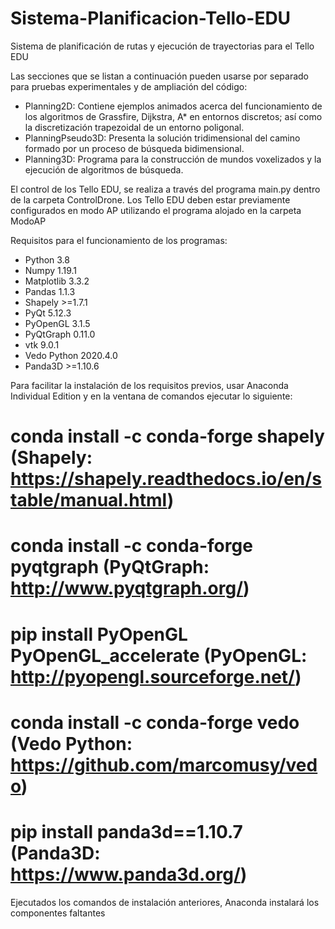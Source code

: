 # Sistema-Planificacion-Tello-EDU
Sistema de planificación de rutas y ejecución de trayectorias para el Tello EDU

Las secciones que se listan a continuación pueden usarse por separado para pruebas experimentales y de ampliación del código:
* Planning2D: Contiene ejemplos animados acerca del funcionamiento de los algoritmos de Grassfire, Dijkstra, A* en entornos discretos; así como la discretización trapezoidal de un entorno poligonal.
* PlanningPseudo3D: Presenta la solución tridimensional del camino formado por un proceso de búsqueda bidimensional.
* Planning3D: Programa para la construcción de mundos voxelizados y la ejecución de algoritmos de búsqueda.

El control de los Tello EDU, se realiza a través del programa main.py dentro de la carpeta ControlDrone. Los Tello EDU deben estar previamente configurados en modo AP utilizando el programa alojado en la carpeta ModoAP

Requisitos para el funcionamiento de los programas:
* Python 3.8
* Numpy 1.19.1
* Matplotlib 3.3.2
* Pandas 1.1.3
* Shapely >=1.7.1
* PyQt 5.12.3
* PyOpenGL 3.1.5
* PyQtGraph 0.11.0
* vtk 9.0.1
* Vedo Python 2020.4.0
* Panda3D >=1.10.6

Para facilitar la instalación de los requisitos previos, usar Anaconda Individual Edition y en la ventana de comandos ejecutar lo siguiente:
# conda install -c conda-forge shapely (Shapely: https://shapely.readthedocs.io/en/stable/manual.html)
# conda install -c conda-forge pyqtgraph (PyQtGraph: http://www.pyqtgraph.org/)
# pip install PyOpenGL PyOpenGL_accelerate (PyOpenGL: http://pyopengl.sourceforge.net/)
# conda install -c conda-forge vedo (Vedo Python: https://github.com/marcomusy/vedo)
# pip install panda3d==1.10.7 (Panda3D: https://www.panda3d.org/)

Ejecutados los comandos de instalación anteriores, Anaconda instalará los componentes faltantes
